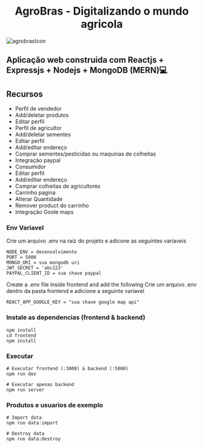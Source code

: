 <h1 align="center">AgroBras - Digitalizando o mundo agricola <br /></h1>  

![agrobrasIcon](https://user-images.githubusercontent.com/63078411/163828683-f1f70351-de27-4c67-bc67-457e98b3ad49.jpg)

## Aplicação web construida com Reactjs + Expressjs + Nodejs + MongoDB (MERN)💻

## Recursos

- Perfil de vendedor
- Add/deletar produtos
- Editar perfil
- Perfil de agricultor
- Add/deletar sementes
- Editar perfil
- Add/editar endereço
- Comprar sementes/pesticidas ou maquinas de colheitas
- Integração paypal
- Consumidor
- Editar perfil
- Add/editar endereço
- Comprar colheitas de agricultores
- Carrinho pagina
- Alterar Quantidade
- Remover product do carrinho
- Integração Goole maps

### Env Variavel

Crie um arquivo .env na raiz do projeto e adicone as seguintes variaveis

```
NODE_ENV = desenvolvimento
PORT = 5000
MONGO_URI = sua mongodb uri
JWT_SECRET = 'abc123'
PAYPAL_CLIENT_ID = sua chave paypal
```
Create a .env file inside frontend and add the following
Crie um arquivo .env dentro da pasta frontend e adicione a seguinte variavel

```
REACT_APP_GOOGLE_KEY = "sua chave google map api"
```

### Instale as dependencias (frontend & backend)

```
npm install
cd frontend
npm install
```

### Executar

```
# Executar frontend (:3000) & backend (:5000)
npm run dev

# Executar apenas backend
npm run server
```

### Produtos e usuarios de exemplo

```
# Import data
npm run data:import

# Destroy data
npm run data:destroy
```
